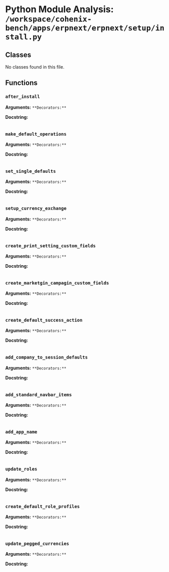 # Python Module Analysis: `/workspace/cohenix-bench/apps/erpnext/erpnext/setup/install.py`

## Classes

No classes found in this file.


## Functions

### `after_install`
**Arguments:** ``
**Decorators:** ``

**Docstring:**
```

```
### `make_default_operations`
**Arguments:** ``
**Decorators:** ``

**Docstring:**
```

```
### `set_single_defaults`
**Arguments:** ``
**Decorators:** ``

**Docstring:**
```

```
### `setup_currency_exchange`
**Arguments:** ``
**Decorators:** ``

**Docstring:**
```

```
### `create_print_setting_custom_fields`
**Arguments:** ``
**Decorators:** ``

**Docstring:**
```

```
### `create_marketgin_campagin_custom_fields`
**Arguments:** ``
**Decorators:** ``

**Docstring:**
```

```
### `create_default_success_action`
**Arguments:** ``
**Decorators:** ``

**Docstring:**
```

```
### `add_company_to_session_defaults`
**Arguments:** ``
**Decorators:** ``

**Docstring:**
```

```
### `add_standard_navbar_items`
**Arguments:** ``
**Decorators:** ``

**Docstring:**
```

```
### `add_app_name`
**Arguments:** ``
**Decorators:** ``

**Docstring:**
```

```
### `update_roles`
**Arguments:** ``
**Decorators:** ``

**Docstring:**
```

```
### `create_default_role_profiles`
**Arguments:** ``
**Decorators:** ``

**Docstring:**
```

```
### `update_pegged_currencies`
**Arguments:** ``
**Decorators:** ``

**Docstring:**
```

```

